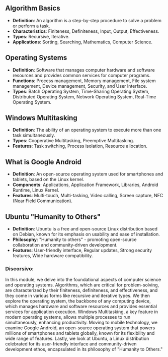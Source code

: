 ## Algorithm Basics

- **Definition**: An algorithm is a step-by-step procedure to solve a problem or perform a task.
- **Characteristics**: Finiteness, Definiteness, Input, Output, Effectiveness.
- **Types**: Recursive, Iterative.
- **Applications**: Sorting, Searching, Mathematics, Computer Science.

## Operating Systems

- **Definition**: Software that manages computer hardware and software resources and provides common services for computer programs.
- **Functions**: Process management, Memory management, File system management, Device management, Security, and User Interface.
- **Types**: Batch Operating System, Time-Sharing Operating System, Distributed Operating System, Network Operating System, Real-Time Operating System.

## Windows Multitasking

- **Definition**: The ability of an operating system to execute more than one task simultaneously.
- **Types**: Cooperative Multitasking, Preemptive Multitasking.
- **Features**: Task switching, Process isolation, Resource allocation.

## What is Google Android

- **Definition**: An open-source operating system used for smartphones and tablets, based on the Linux kernel.
- **Components**: Applications, Application Framework, Libraries, Android Runtime, Linux Kernel.
- **Features**: Multi-touch, Multi-tasking, Video calling, Screen capture, NFC (Near Field Communication).

## Ubuntu "Humanity to Others"

- **Definition**: Ubuntu is a free and open-source Linux distribution based on Debian, known for its emphasis on usability and ease of installation.
- **Philosophy**: "Humanity to others" - promoting open-source collaboration and community-driven development.
- **Features**: User-friendly interface, Regular updates, Strong security features, Wide hardware compatibility.

### Discorsivo:

In this module, we delve into the foundational aspects of computer science and operating systems. Algorithms, which are critical for problem-solving, are characterized by their finiteness, definiteness, and effectiveness, and they come in various forms like recursive and iterative types. We then explore the operating system, the backbone of any computing device, which manages hardware and software resources and provides essential services for application execution. Windows Multitasking, a key feature in modern operating systems, allows multiple processes to run simultaneously, enhancing productivity. Moving to mobile technology, we examine Google Android, an open-source operating system that powers millions of smartphones and tablets globally, known for its flexibility and wide range of features. Lastly, we look at Ubuntu, a Linux distribution celebrated for its user-friendly interface and community-driven development ethos, encapsulated in its philosophy of "Humanity to Others."